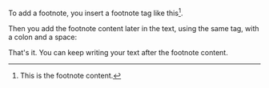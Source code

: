 To add a footnote, you insert a footnote tag like this[^foo].

Then you add the footnote content later in the text, using the same tag, with a colon and a space:

[^foo]: This is the footnote content.

That's it. You can keep writing your text after the footnote content.